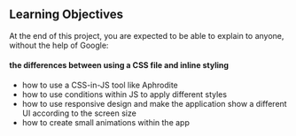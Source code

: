 ## Learning Objectives

At the end of this project, you are expected to be able to explain to anyone, without the help of Google:

#### the differences between using a CSS file and inline styling

* how to use a CSS-in-JS tool like Aphrodite
* how to use conditions within JS to apply different styles
* how to use responsive design and make the application show a different UI according to the screen size
* how to create small animations within the app